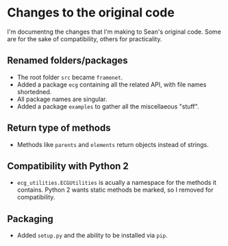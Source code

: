 # Changes to the original code

I'm documentng the changes that I'm making to Sean's original code. Some
are for the sake of compatibility, others for practicality. 

## Renamed folders/packages

* The root folder `src` became `framenet`.
* Added a package `ecg` containing all the related API, with file names
   shortedned.
* All package names are singular.
* Added a package `examples` to gather all the miscellaeous "stuff".

## Return type of methods

* Methods like `parents` and `elements` return objects instead of strings.
 
## Compatibility with Python 2
 
* `ecg_utilities.ECGUtilities` is acually a namespace for the methods it
  contains. Python 2 wants static methods be marked, so I removed for compatibility.
  
## Packaging

* Added `setup.py` and the ability to be installed via `pip`.


